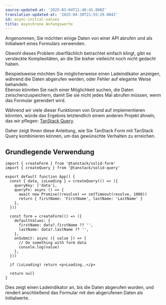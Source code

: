 ```yaml
---
source-updated-at: '2025-03-04T11:48:41.000Z'
translation-updated-at: '2025-04-30T21:55:29.004Z'
id: async-initial-values
title: Asynchrone Anfangswerte
---
```


Angenommen, Sie möchten einige Daten von einer API abrufen und als Initialwert eines Formulars verwenden.

Obwohl dieses Problem oberflächlich betrachtet einfach klingt, gibt es versteckte Komplexitäten, an die Sie bisher vielleicht noch nicht gedacht haben.

Beispielsweise möchten Sie möglicherweise einen Ladeindikator anzeigen, während die Daten abgerufen werden, oder Fehler auf elegante Weise behandeln.  
Ebenso könnten Sie nach einer Möglichkeit suchen, die Daten zwischenzuspeichern, damit Sie sie nicht jedes Mal abrufen müssen, wenn das Formular gerendert wird.

Während wir viele dieser Funktionen von Grund auf implementieren könnten, würde das Ergebnis letztendlich einem anderen Projekt ähneln, das wir pflegen: [TanStack Query](https://tanstack.com/query).

Daher zeigt Ihnen diese Anleitung, wie Sie TanStack Form mit TanStack Query kombinieren können, um das gewünschte Verhalten zu erreichen.

## Grundlegende Verwendung

```tsx
import { createForm } from '@tanstack/solid-form'
import { createQuery } from '@tanstack/solid-query'

export default function App() {
  const { data, isLoading } = createQuery(() => ({
    queryKey: ['data'],
    queryFn: async () => {
      await new Promise((resolve) => setTimeout(resolve, 1000))
      return { firstName: 'FirstName', lastName: 'LastName' }
    },
  }))

  const form = createForm(() => ({
    defaultValues: {
      firstName: data?.firstName ?? '',
      lastName: data?.lastName ?? '',
    },
    onSubmit: async ({ value }) => {
      // Do something with form data
      console.log(value)
    },
  }))

  if (isLoading) return <p>Loading..</p>

  return null
}
```

Dies zeigt einen Ladeindikator an, bis die Daten abgerufen wurden, und rendert anschließend das Formular mit den abgerufenen Daten als Initialwerte.
